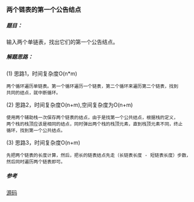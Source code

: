 ### 两个链表的第一个公告结点

##### 题目：

输入两个单链表，找出它们的第一个公告结点。

##### 解题思路：

(1) 思路1，时间复杂度O(n*m)

    两个循环遍历单链表。第一个循环遍历一个链表，第二个循环来遍历第二个链表，找到
    共同的结点，就中断循环。

(2) 思路2，时间复杂度O(n+m),空间复杂度为O(n+m)

    使用两个辅助栈一次保存两个链表的结点，由于是找第一个公共结点，根据栈的定义，
    两个栈的栈顶应该是相同的结点，同时弹出两个栈的栈顶元素，直到栈顶元素不同，终止
    循环，找到第一个公共结点。

(3) 思路3，时间复杂度O(n+m)

    先把两个链表的长度计算，然后，把长的链表结点先走（长链表长度 - 短链表长度）步数，
    然后同时遍历两个链表即可。

##### 参考

[源码](./Main.java)